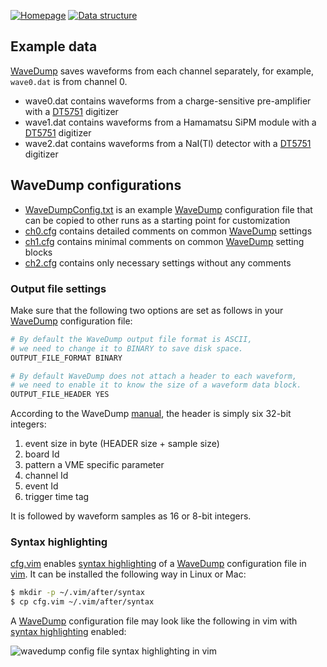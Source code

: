 [![Homepage](https://img.shields.io/badge/toward-homepage-blue?style=flat)](https://github.com/jintonic/toward)
[![Data structure](https://img.shields.io/badge/data-structure-red?style=flat)](..)

## Example data

[WaveDump][] saves waveforms from each channel separately, for example, `wave0.dat` is from channel 0.

- wave0.dat contains waveforms from a charge-sensitive pre-amplifier with a [DT5751][] digitizer
- wave1.dat contains waveforms from a Hamamatsu SiPM module with a [DT5751][] digitizer
- wave2.dat contains waveforms from a NaI(Tl) detector with a [DT5751][] digitizer

## WaveDump configurations

- [WaveDumpConfig.txt](WaveDumpConfig.txt) is an example [WaveDump][] configuration file that can be copied to other runs as a starting point for customization
- [ch0.cfg](ch0.cfg) contains detailed comments on common [WaveDump][] settings
- [ch1.cfg](ch1.cfg) contains minimal comments on common [WaveDump][] setting blocks
- [ch2.cfg](ch2.cfg) contains only necessary settings without any comments

### Output file settings

Make sure that the following two options are set as follows in your [WaveDump][] configuration file:

```sh
# By default the WaveDump output file format is ASCII,
# we need to change it to BINARY to save disk space.
OUTPUT_FILE_FORMAT BINARY

# By default WaveDump does not attach a header to each waveform, 
# we need to enable it to know the size of a waveform data block.
OUTPUT_FILE_HEADER YES
```

According to the WaveDump [manual][], the header is simply six 32-bit integers:

1. event size in byte (HEADER size + sample size)
2. board Id
3. pattern a VME specific parameter
4. channel Id
5. event Id
6. trigger time tag

It is followed by waveform samples as 16 or 8-bit integers.

### Syntax highlighting

[cfg.vim](cfg.vim) enables [syntax highlighting][1] of a [WaveDump][] configuration file in [vim][]. It can be installed the following way in Linux or Mac:

```sh
$ mkdir -p ~/.vim/after/syntax
$ cp cfg.vim ~/.vim/after/syntax
```

A [WaveDump][] configuration file may look like the following in vim with [syntax highlighting][1] enabled:

![wavedump config file syntax highlighting in vim](vim.png)

[1]:https://en.wikipedia.org/wiki/Syntax_highlighting
[vim]:https://www.vim.org/
[CAEN]:https://www.caen.it/
[WaveDump]:https://www.caen.it/products/caen-wavedump/
[DT5751]:https://www.caen.it/products/dt5751/
[TOWARD]:https://github.com/jintonic/toward
[manual]:https://usermanual.wiki/Document/UM2091WaveDumpUserManualrev13.87092449/view
